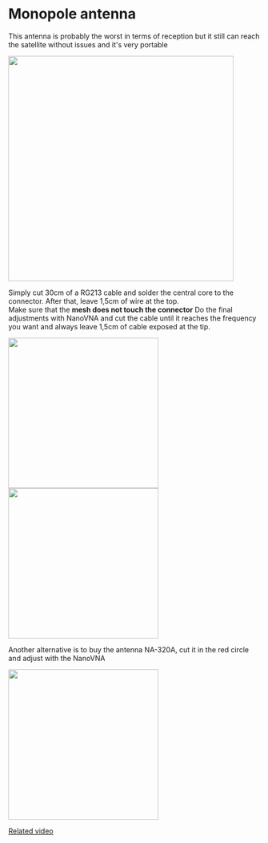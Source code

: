 # Monopole antenna

This antenna is probably the worst in terms of reception but it still can reach the satellite without issues and it's very portable

<img height="450" src="/../_img/antennas/monopole.png" />

Simply cut 30cm of a RG213 cable and solder the central core to the connector. After that, leave 1,5cm of wire at the top.  
Make sure that the **mesh does not touch the connector**
Do the final adjustments with NanoVNA and cut the cable until it reaches the frequency you want and always leave 1,5cm of cable exposed at the tip.

<img height="300" src="/../_img/antennas/monopole_swr.jpg" />
<img height="300" src="/../_img/antennas/monopole_ex.jpg" />

Another alternative is to buy the antenna NA-320A, cut it in the red circle and adjust with the NanoVNA

<img height="300" src="/../_img/antennas/monopole_ali.jpg" />

[Related video](https://www.youtube.com/watch?v=XA78nIEK8Kg)